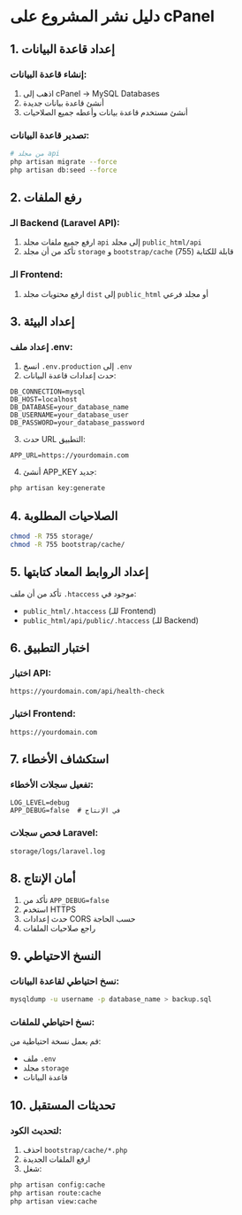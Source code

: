 # دليل نشر المشروع على cPanel

## 1. إعداد قاعدة البيانات

### إنشاء قاعدة البيانات:
1. اذهب إلى cPanel → MySQL Databases
2. أنشئ قاعدة بيانات جديدة
3. أنشئ مستخدم قاعدة بيانات وأعطه جميع الصلاحيات

### تصدير قاعدة البيانات:
```bash
# من مجلد api
php artisan migrate --force
php artisan db:seed --force
```

## 2. رفع الملفات

### الـ Backend (Laravel API):
1. ارفع جميع ملفات مجلد `api` إلى مجلد `public_html/api`
2. تأكد من أن مجلد `storage` و `bootstrap/cache` قابلة للكتابة (755)

### الـ Frontend:
1. ارفع محتويات مجلد `dist` إلى `public_html` أو مجلد فرعي

## 3. إعداد البيئة

### إعداد ملف .env:
1. انسخ `.env.production` إلى `.env`
2. حدث إعدادات قاعدة البيانات:
```env
DB_CONNECTION=mysql
DB_HOST=localhost
DB_DATABASE=your_database_name
DB_USERNAME=your_database_user
DB_PASSWORD=your_database_password
```

3. حدث URL التطبيق:
```env
APP_URL=https://yourdomain.com
```

4. أنشئ APP_KEY جديد:
```bash
php artisan key:generate
```

## 4. الصلاحيات المطلوبة

```bash
chmod -R 755 storage/
chmod -R 755 bootstrap/cache/
```

## 5. إعداد الروابط المعاد كتابتها

تأكد من أن ملف `.htaccess` موجود في:
- `public_html/.htaccess` (للـ Frontend)
- `public_html/api/public/.htaccess` (للـ Backend)

## 6. اختبار التطبيق

### اختبار API:
```
https://yourdomain.com/api/health-check
```

### اختبار Frontend:
```
https://yourdomain.com
```

## 7. استكشاف الأخطاء

### تفعيل سجلات الأخطاء:
```env
LOG_LEVEL=debug
APP_DEBUG=false  # في الإنتاج
```

### فحص سجلات Laravel:
```
storage/logs/laravel.log
```

## 8. أمان الإنتاج

1. تأكد من `APP_DEBUG=false`
2. استخدم HTTPS
3. حدث إعدادات CORS حسب الحاجة
4. راجع صلاحيات الملفات

## 9. النسخ الاحتياطي

### نسخ احتياطي لقاعدة البيانات:
```bash
mysqldump -u username -p database_name > backup.sql
```

### نسخ احتياطي للملفات:
قم بعمل نسخة احتياطية من:
- ملف `.env`
- مجلد `storage`
- قاعدة البيانات

## 10. تحديثات المستقبل

### لتحديث الكود:
1. احذف `bootstrap/cache/*.php`
2. ارفع الملفات الجديدة
3. شغل:
```bash
php artisan config:cache
php artisan route:cache
php artisan view:cache
```
